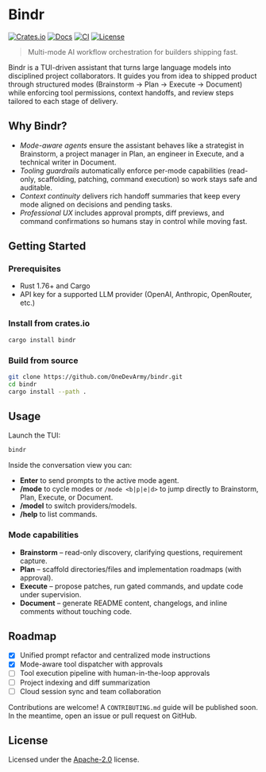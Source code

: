 # Bindr

[![Crates.io](https://img.shields.io/crates/v/bindr.svg)](https://crates.io/crates/bindr)
[![Docs](https://img.shields.io/badge/docs-latest-blue.svg)](https://docs.bindr.dev)
[![CI](https://github.com/OneDevArmy/bindr/actions/workflows/ci.yml/badge.svg)](https://github.com/OneDevArmy/bindr/actions)
[![License](https://img.shields.io/badge/license-Apache--2.0-blue.svg)](./LICENSE)

> Multi-mode AI workflow orchestration for builders shipping fast.

Bindr is a TUI-driven assistant that turns large language models into disciplined project collaborators. It guides you from idea to shipped product through structured modes (Brainstorm → Plan → Execute → Document) while enforcing tool permissions, context handoffs, and review steps tailored to each stage of delivery.

## Why Bindr?
- *Mode-aware agents* ensure the assistant behaves like a strategist in Brainstorm, a project manager in Plan, an engineer in Execute, and a technical writer in Document.
- *Tooling guardrails* automatically enforce per-mode capabilities (read-only, scaffolding, patching, command execution) so work stays safe and auditable.
- *Context continuity* delivers rich handoff summaries that keep every mode aligned on decisions and pending tasks.
- *Professional UX* includes approval prompts, diff previews, and command confirmations so humans stay in control while moving fast.

## Getting Started

### Prerequisites
- Rust 1.76+ and Cargo
- API key for a supported LLM provider (OpenAI, Anthropic, OpenRouter, etc.)

### Install from crates.io
```bash
cargo install bindr
```

### Build from source
```bash
git clone https://github.com/OneDevArmy/bindr.git
cd bindr
cargo install --path .
```

## Usage
Launch the TUI:
```bash
bindr
```

Inside the conversation view you can:
- **Enter** to send prompts to the active mode agent.
- **/mode** to cycle modes or `/mode <b|p|e|d>` to jump directly to Brainstorm, Plan, Execute, or Document.
- **/model** to switch providers/models.
- **/help** to list commands.

### Mode capabilities
- **Brainstorm** – read-only discovery, clarifying questions, requirement capture.
- **Plan** – scaffold directories/files and implementation roadmaps (with approval).
- **Execute** – propose patches, run gated commands, and update code under supervision.
- **Document** – generate README content, changelogs, and inline comments without touching code.

## Roadmap
- [x] Unified prompt refactor and centralized mode instructions
- [x] Mode-aware tool dispatcher with approvals
- [ ] Tool execution pipeline with human-in-the-loop approvals
- [ ] Project indexing and diff summarization
- [ ] Cloud session sync and team collaboration

Contributions are welcome! A `CONTRIBUTING.md` guide will be published soon. In the meantime, open an issue or pull request on GitHub.

## License

Licensed under the [Apache-2.0](./LICENSE) license.
